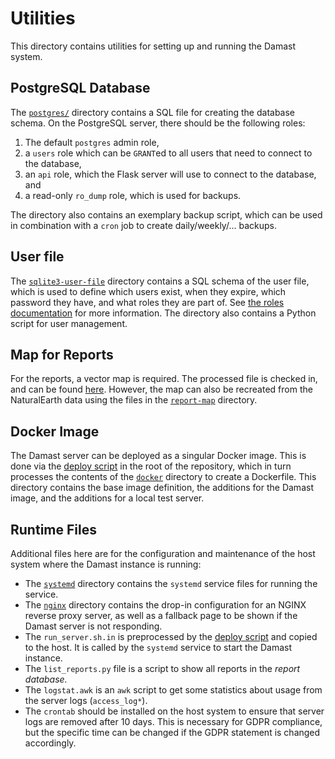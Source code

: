 # Utilities

This directory contains utilities for setting up and running the Damast system.


## PostgreSQL Database

The [`postgres/`](./postgres/) directory contains a SQL file for creating the database schema.
On the PostgreSQL server, there should be the following roles:

 1. The default `postgres` admin role,
 2. a `users` role which can be `GRANT`ed to all users that need to connect to the database,
 3. an `api` role, which the Flask server will use to connect to the database, and
 4. a read-only `ro_dump` role, which is used for backups.

The directory also contains an exemplary backup script, which can be used in combination with a `cron` job to create daily/weekly/... backups.


## User file

The [`sqlite3-user-file`](./sqlite3-user-file/) directory contains a SQL schema of the user file, which is used to define which users exist, when they expire, which password they have, and what roles they are part of.
See [the roles documentation](../docs/roles.md) for more information.
The directory also contains a Python script for user management.


## Map for Reports

For the reports, a vector map is required.
The processed file is checked in, and can be found [here](../damast/reporting/map-data/features.geo.json.gz).
However, the map can also be recreated from the NaturalEarth data using the files in the [`report-map`](./report-map/) directory.


## Docker Image

The Damast server can be deployed as a singular Docker image.
This is done via the [deploy script](../deploy.sh) in the root of the repository, which in turn processes the contents of the [`docker`](./docker/) directory to create a Dockerfile.
This directory contains the base image definition, the additions for the Damast image, and the additions for a local test server.


## Runtime Files

Additional files here are for the configuration and maintenance of the host system where the Damast instance is running:

 - The [`systemd`](./systemd/) directory contains the `systemd` service files for running the service.
 - The [`nginx`](./nginx/) directory contains the drop-in configuration for an NGINX reverse proxy server, as well as a fallback page to be shown if the Damast server is not responding.
 - The `run_server.sh.in` is preprocessed by the [deploy script](../deploy.sh) and copied to the host. It is called by the `systemd` service to start the Damast instance.
 - The `list_reports.py` file is a script to show all reports in the *report database.*
 - The `logstat.awk` is an `awk` script to get some statistics about usage from the server logs (`access_log*`).
 - The `crontab` should be installed on the host system to ensure that server logs are removed after 10 days. This is necessary for GDPR compliance, but the specific time can be changed if the GDPR statement is changed accordingly.

